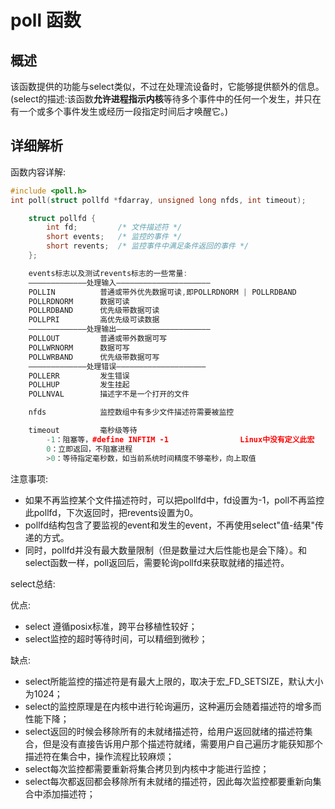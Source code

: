 # poll 函数

## 概述

该函数提供的功能与select类似，不过在处理流设备时，它能够提供额外的信息。
(select的描述:该函数**允许进程指示内核**等待多个事件中的任何一个发生，并只在有一个或多个事件发生或经历一段指定时间后才唤醒它。)

## 详细解析

函数内容详解:

```c++
#include <poll.h>
int poll(struct pollfd *fdarray, unsigned long nfds, int timeout);

	struct pollfd {
		int fd; 		/* 文件描述符 */
		short events; 	/* 监控的事件 */
		short revents;  /* 监控事件中满足条件返回的事件 */
	};

	events标志以及测试revents标志的一些常量:
	—————————————处理输入—————————————————————
	POLLIN			普通或带外优先数据可读,即POLLRDNORM | POLLRDBAND
	POLLRDNORM		数据可读
	POLLRDBAND		优先级带数据可读
	POLLPRI 		高优先级可读数据
	—————————————处理输出—————————————————————
	POLLOUT			普通或带外数据可写
	POLLWRNORM		数据可写
	POLLWRBAND		优先级带数据可写
	—————————————处理错误————————————————————
	POLLERR 		发生错误
	POLLHUP 		发生挂起
	POLLNVAL 		描述字不是一个打开的文件

	nfds 			监控数组中有多少文件描述符需要被监控

	timeout 		毫秒级等待
		-1：阻塞等，#define INFTIM -1 				Linux中没有定义此宏
		0：立即返回，不阻塞进程
		>0：等待指定毫秒数，如当前系统时间精度不够毫秒，向上取值


```

注意事项:

* 如果不再监控某个文件描述符时，可以把pollfd中，fd设置为-1，poll不再监控此pollfd，下次返回时，把revents设置为0。
* pollfd结构包含了要监视的event和发生的event，不再使用select"值-结果"传递的方式。
* 同时，pollfd并没有最大数量限制（但是数量过大后性能也是会下降）。和select函数一样，poll返回后，需要轮询pollfd来获取就绪的描述符。


select总结: 

优点: 
* select 遵循posix标准，跨平台移植性较好；
* select监控的超时等待时间，可以精细到微秒；

缺点: 
* select所能监控的描述符是有最大上限的，取决于宏_FD_SETSIZE，默认大小为1024；
* select的监控原理是在内核中进行轮询遍历，这种遍历会随着描述符的增多而性能下降；
* select返回的时候会移除所有的未就绪描述符，给用户返回就绪的描述符集合，但是没有直接告诉用户那个描述符就绪，需要用户自己遍历才能获知那个描述符在集合中，操作流程比较麻烦；
* select每次监控都需要重新将集合拷贝到内核中才能进行监控；
* select每次都返回都会移除所有未就绪的描述符，因此每次监控都要重新向集合中添加描述符；

